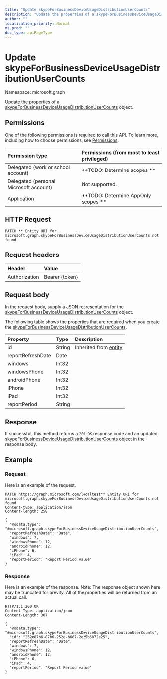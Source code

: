 ```yaml
---
title: "Update skypeForBusinessDeviceUsageDistributionUserCounts"
description: "Update the properties of a skypeForBusinessDeviceUsageDistributionUserCounts object."
author: ""
localization_priority: Normal
ms.prod: ""
doc_type: apiPageType
---
```


# Update skypeForBusinessDeviceUsageDistributionUserCounts

Namespace: microsoft.graph

Update the properties of a [skypeForBusinessDeviceUsageDistributionUserCounts](../resources/skypeforbusinessdeviceusagedistributionusercounts.md) object.

## Permissions
One of the following permissions is required to call this API. To learn more, including how to choose permissions, see [Permissions](/concepts/permissions-reference.md).

|Permission type|Permissions (from most to least privileged)|
|:---|:---|
|Delegated (work or school account)|**TODO: Determine scopes **|
|Delegated (personal Microsoft account)|Not supported.|
|Application|**TODO: Determine AppOnly scopes **|

## HTTP Request
<!-- {
  "blockType": "ignored"
}
-->
``` http
PATCH ** Entity URI for microsoft.graph.skypeForBusinessDeviceUsageDistributionUserCounts not found
```

## Request headers
|Header|Value|
|:---|:---|
|Authorization|Bearer {token}|

## Request body
In the request body, supply a JSON representation for the [skypeForBusinessDeviceUsageDistributionUserCounts](../resources/skypeforbusinessdeviceusagedistributionusercounts.md) object.

The following table shows the properties that are required when you create the [skypeForBusinessDeviceUsageDistributionUserCounts](../resources/skypeforbusinessdeviceusagedistributionusercounts.md).

|Property|Type|Description|
|:---|:---|:---|
|id|String| Inherited from [entity](../resources/entity.md)|
|reportRefreshDate|Date||
|windows|Int32||
|windowsPhone|Int32||
|androidPhone|Int32||
|iPhone|Int32||
|iPad|Int32||
|reportPeriod|String||



## Response
If successful, this method returns a `200 OK` response code and an updated [skypeForBusinessDeviceUsageDistributionUserCounts](../resources/skypeforbusinessdeviceusagedistributionusercounts.md) object in the response body.

## Example

### Request
Here is an example of the request.
<!-- {
  "blockType": "request",
  "name": "update_skypeforbusinessdeviceusagedistributionusercounts"
}
-->
``` http
PATCH https://graph.microsoft.com/localtest** Entity URI for microsoft.graph.skypeForBusinessDeviceUsageDistributionUserCounts not found
Content-type: application/json
Content-length: 258

{
  "@odata.type": "#microsoft.graph.skypeForBusinessDeviceUsageDistributionUserCounts",
  "reportRefreshDate": "Date",
  "windows": 7,
  "windowsPhone": 12,
  "androidPhone": 12,
  "iPhone": 6,
  "iPad": 4,
  "reportPeriod": "Report Period value"
}
```

### Response
Here is an example of the response. Note: The response object shown here may be truncated for brevity. All of the properties will be returned from an actual call.
<!-- {
  "blockType": "response",
  "truncated": true
}
-->
``` http
HTTP/1.1 200 OK
Content-Type: application/json
Content-Length: 307

{
  "@odata.type": "#microsoft.graph.skypeForBusinessDeviceUsageDistributionUserCounts",
  "id": "252e87b6-87b6-252e-b687-2e25b6872e25",
  "reportRefreshDate": "Date",
  "windows": 7,
  "windowsPhone": 12,
  "androidPhone": 12,
  "iPhone": 6,
  "iPad": 4,
  "reportPeriod": "Report Period value"
}
```


